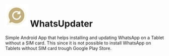 # ![alt text](WhatsUpdater/Resources/mipmap-hdpi/Icon.png) WhatsUpdater

Simple Android App that helps installing and updating WhatsApp on a Tablet without a SIM card. This since it is not possible to install WhatsApp on Tablets without SIM card trough Google Play Store.


